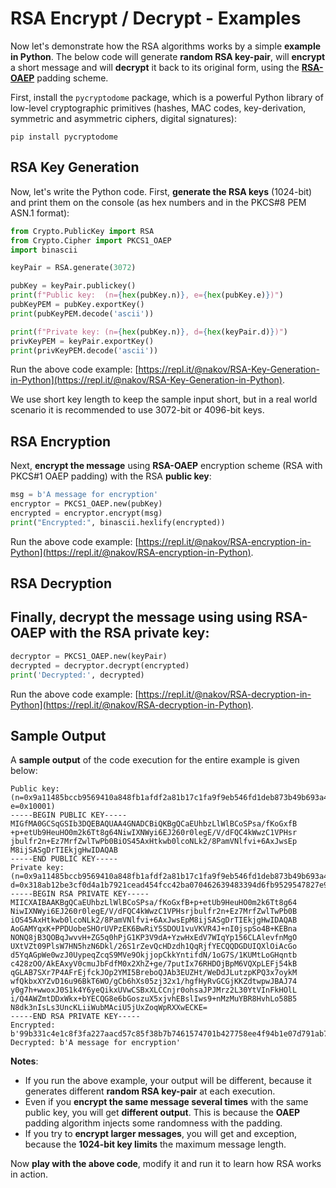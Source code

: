 # RSA Encrypt / Decrypt - Examples

Now let's demonstrate how the RSA algorithms works by a simple **example in Python**. The below code will generate **random RSA key-pair**, will **encrypt** a short message and will **decrypt** it back to its original form, using the [**RSA-OAEP**](https://en.wikipedia.org/wiki/Optimal_asymmetric_encryption_padding) padding scheme.

First, install the `pycryptodome` package, which is a powerful Python library of low-level cryptographic primitives \(hashes, MAC codes, key-derivation, symmetric and asymmetric ciphers, digital signatures\):

```text
pip install pycryptodome
```

## RSA Key Generation

Now, let's write the Python code. First, **generate the RSA keys** \(1024-bit\) and print them on the console \(as hex numbers and in the PKCS\#8 PEM ASN.1 format\):

```python
from Crypto.PublicKey import RSA
from Crypto.Cipher import PKCS1_OAEP
import binascii

keyPair = RSA.generate(3072)

pubKey = keyPair.publickey()
print(f"Public key:  (n={hex(pubKey.n)}, e={hex(pubKey.e)})")
pubKeyPEM = pubKey.exportKey()
print(pubKeyPEM.decode('ascii'))

print(f"Private key: (n={hex(pubKey.n)}, d={hex(keyPair.d)})")
privKeyPEM = keyPair.exportKey()
print(privKeyPEM.decode('ascii'))
```

Run the above code example: [https://repl.it/@nakov/RSA-Key-Generation-in-Python](https://repl.it/@nakov/RSA-Key-Generation-in-Python).

We use short key length to keep the sample input short, but in a real world scenario it is recommended to use 3072-bit or 4096-bit keys.

## RSA Encryption

Next, **encrypt the message** using **RSA-OAEP** encryption scheme \(RSA with PKCS\#1 OAEP padding\) with the RSA **public key**:

```python
msg = b'A message for encryption'
encryptor = PKCS1_OAEP.new(pubKey)
encrypted = encryptor.encrypt(msg)
print("Encrypted:", binascii.hexlify(encrypted))
```

Run the above code example: [https://repl.it/@nakov/RSA-encryption-in-Python](https://repl.it/@nakov/RSA-encryption-in-Python).

## RSA Decryption

## Finally, **decrypt the message** using using **RSA-OAEP** with the RSA **private key**:

```python
decryptor = PKCS1_OAEP.new(keyPair)
decrypted = decryptor.decrypt(encrypted)
print('Decrypted:', decrypted)
```

Run the above code example: [https://repl.it/@nakov/RSA-decryption-in-Python](https://repl.it/@nakov/RSA-decryption-in-Python).

## Sample Output

A **sample output** of the code execution for the entire example is given below:

```text
Public key: (n=0x9a11485bccb9569410a848fb1afdf2a81b17c1fa9f9eb546fd1deb873b49b693a4edf20eb8362c085cd5b28ba109dbad2bd257a013f57f745402e245b0cc2d553c7b2b8dbba57ebda7f84cfb32b7d9c254f03dbd0188e4b8e40c47b64c1bd2572834b936ffc3da9953657ef8bee80c49c2c12933c8a34804a00eb4c81248e01f, e=0x10001)
-----BEGIN PUBLIC KEY-----
MIGfMA0GCSqGSIb3DQEBAQUAA4GNADCBiQKBgQCaEUhbzLlWlBCoSPsa/fKoGxfB
+p+etUb9HeuHO0m2k6Tt8g64NiwIXNWyi6EJ260r0legE/V/dFQC4kWwzC1VPHsr
jbulfr2n+Ez7MrfZwlTwPb0BiOS45AxHtkwb0lcoNLk2/8PamVNlfvi+6AxJwsEp
M8ijSASgDrTIEkjgHwIDAQAB
-----END PUBLIC KEY-----
Private key: (n=0x9a11485bccb9569410a848fb1afdf2a81b17c1fa9f9eb546fd1deb873b49b693a4edf20eb8362c085cd5b28ba109dbad2bd257a013f57f745402e245b0cc2d553c7b2b8dbba57ebda7f84cfb32b7d9c254f03dbd0188e4b8e40c47b64c1bd2572834b936ffc3da9953657ef8bee80c49c2c12933c8a34804a00eb4c81248e01f, d=0x318ab12be3cf0d4a1b7921cead454fcc42ba070462639483394d6fb9529547827e9c8d23b294a8e01f8a1019da34e350f2307740e06a270bef1fe646e6ad213e31b528fdd5f5d03e633c07c44755ed622a629d79e822c095ebdf9cc80e517b5566dd3d3e5b16ec737987337a0e497fdba4b5ad97af41c1c3cdd87542a4637d81)
-----BEGIN RSA PRIVATE KEY-----
MIICXAIBAAKBgQCaEUhbzLlWlBCoSPsa/fKoGxfB+p+etUb9HeuHO0m2k6Tt8g64
NiwIXNWyi6EJ260r0legE/V/dFQC4kWwzC1VPHsrjbulfr2n+Ez7MrfZwlTwPb0B
iOS45AxHtkwb0lcoNLk2/8PamVNlfvi+6AxJwsEpM8ijSASgDrTIEkjgHwIDAQAB
AoGAMYqxK+PPDUobeSHOrUVPzEK6BwRiY5SDOU1vuVKVR4J+nI0jspSo4B+KEBna
NONQ8jB3QOBqJwvvH+ZG5q0hPjG1KP3V9dA+YzwHxEdV7WIqYp156CLAlevfnMgO
UXtVZt09PlsW7HN5hzN6Dkl/26S1rZevQcHDzdh1QqRjfYECQQDGDUIQXlOiAcGo
d5YqAGpWe0wzJ0UypeqZcqS9MVe9OkjjopCkkYntifdN/1oG7S/1KUMtLoGHqntb
c428zOO/AkEAxyV0cmuJbFdfM0x2XhZ+ge/7putIx76RHDOjBpM6VQXpLEFj54kB
qGLAB7SXr7P4AFrEjfckJOp2YMI5BreboQJAb3EUZHt/WeDdJLutzpKPQ3x7oykM
wfQkbxXYZvD16u96BkT6WO/gCb6hXs05zj32x1/hgfHyRvGCGjKKZdtwpwJBAJ74
y0g7h+wwoxJ0S1k4Y6yeQikxUVwCSBxXLCCnjr0ohsaJPJMrz2L30YtVInFkHOlL
i/Q4AWZmtDDxWkx+bYECQG8e6bGoszuX5xjvhEBslIws9+nMzMuYBR8HvhLo58B5
N8dk3nIsLs3UncKLiiWubMAciU5jUxZoqWpRXXwECKE=
-----END RSA PRIVATE KEY-----
Encrypted: b'99b331c4e1c8f3fa227aacd57c85f38b7b7461574701b427758ee4f94b1e07d791ab70b55d672ff55dbe133ac0bea16fc23ea84636365f605a9b645e0861ee11d68a7550be8eb35e85a4bde6d73b0b956d000866425511c7920cdc8a3786a4f1cb1986a875373975e158d74e11ad751594de593a35de765fe329c0d3dfbbfedc'
Decrypted: b'A message for encryption'
```

**Notes**:

* If you run the above example, your output will be different, because it generates different **random RSA key-pair** at each execution.
* Even if you **encrypt the same message several times** with the same public key, you will get **different output**. This is because the **OAEP** padding algorithm injects some randomness with the padding.
* If you try to **encrypt larger messages**, you will get and exception, because the **1024-bit key limits** the maximum message length.

Now **play with the above code**, modify it and run it to learn how RSA works in action.

